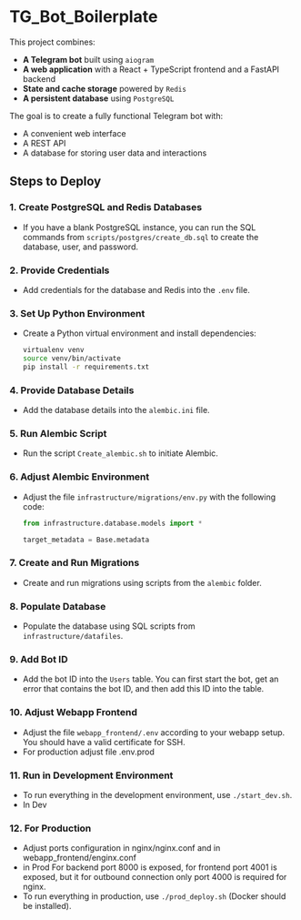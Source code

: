 # TG_Bot_Boilerplate

This project combines:

- **A Telegram bot** built using `aiogram`
- **A web application** with a React + TypeScript frontend and a FastAPI backend
- **State and cache storage** powered by `Redis`
- **A persistent database** using `PostgreSQL`

The goal is to create a fully functional Telegram bot with:

- A convenient web interface
- A REST API
- A database for storing user data and interactions

## Steps to Deploy

### 1. Create PostgreSQL and Redis Databases

- If you have a blank PostgreSQL instance, you can run the SQL commands from `scripts/postgres/create_db.sql` to create the database, user, and password.

### 2. Provide Credentials

- Add credentials for the database and Redis into the `.env` file.

### 3. Set Up Python Environment

- Create a Python virtual environment and install dependencies:

  ```bash
  virtualenv venv
  source venv/bin/activate
  pip install -r requirements.txt
  ```

### 4. Provide Database Details

- Add the database details into the `alembic.ini` file.

### 5. Run Alembic Script

- Run the script `Create_alembic.sh` to initiate Alembic.

### 6. Adjust Alembic Environment

- Adjust the file `infrastructure/migrations/env.py` with the following code:

  ```python
  from infrastructure.database.models import *

  target_metadata = Base.metadata
  ```

### 7. Create and Run Migrations

- Create and run migrations using scripts from the `alembic` folder.

### 8. Populate Database

- Populate the database using SQL scripts from `infrastructure/datafiles`.

### 9. Add Bot ID

- Add the bot ID into the `Users` table. You can first start the bot, get an error that contains the bot ID, and then add this ID into the table.

### 10. Adjust Webapp Frontend

- Adjust the file `webapp_frontend/.env` according to your webapp setup. You should have a valid certificate for SSH.
- For production adjust file .env.prod

### 11. Run in Development Environment

- To run everything in the development environment, use `./start_dev.sh`.
- In Dev

### 12. For Production

- Adjust ports configuration in nginx/nginx.conf and in webapp_frontend/enginx.conf
- in Prod For backend port 8000 is exposed, for frontend port 4001 is exposed, but it for outbound connection only port 4000 is required for nginx.
- To run everything in production, use `./prod_deploy.sh` (Docker should be installed).